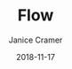 ---
title: "Flow"
description: "A feed of your stuff"
date: "2018-11-17"
author: "Janice Cramer"
contact: "jcramer@mozilla.com"
---